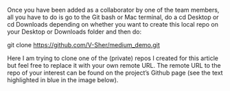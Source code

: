 Once you have been added as a collaborator by one of the team members, all you have to do is go to the Git bash or Mac terminal, do a cd Desktop or cd Downloads depending on whether you want to create this local repo on your Desktop or Downloads folder and then do:

git clone https://github.com/V-Sher/medium_demo.git

Here I am trying to clone one of the (private) repos I created for this article but feel free to replace it with your own remote URL. The remote URL to the repo of your interest can be found on the project’s Github page (see the text highlighted in blue in the image below).
